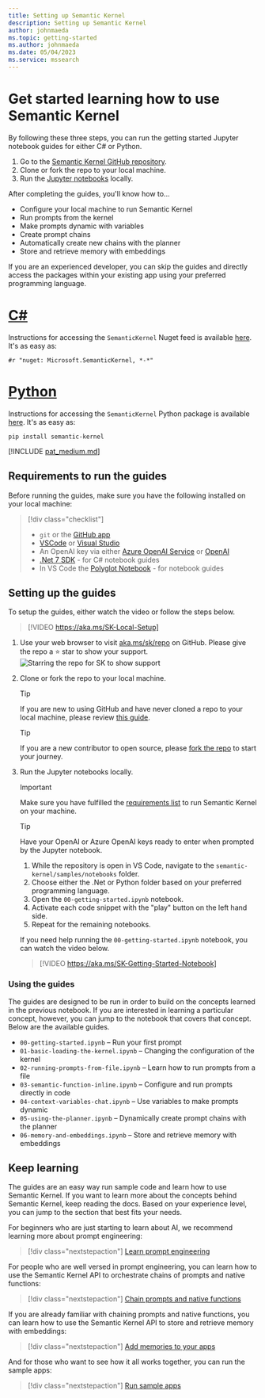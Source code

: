 ```yaml
---
title: Setting up Semantic Kernel
description: Setting up Semantic Kernel
author: johnmaeda
ms.topic: getting-started
ms.author: johnmaeda
ms.date: 05/04/2023
ms.service: mssearch
---
```

# Get started learning how to use Semantic Kernel

By following these three steps, you can run the getting started Jupyter notebook guides for either C# or Python.

1. Go to the [Semantic Kernel GitHub repository](https://aka.ms/sk/repo).
2. Clone or fork the repo to your local machine.
3. Run the [Jupyter notebooks](https://aka.ms/skjupyter) locally.

After completing the guides, you'll know how to...
- Configure your local machine to run Semantic Kernel
- Run prompts from the kernel
- Make prompts dynamic with variables
- Create prompt chains
- Automatically create new chains with the planner
- Store and retrieve memory with embeddings

If you are an experienced developer, you can skip the guides and directly access the packages within your existing app using your preferred programming language.

# [C#](#tab/Csharp)

Instructions for accessing the `SemanticKernel` Nuget feed is available [here](https://aka.ms/sk/nuget). It's as easy as:

```Nuget
#r "nuget: Microsoft.SemanticKernel, *-*"
```

# [Python](#tab/python)

Instructions for accessing the `SemanticKernel` Python package is available [here](https://aka.ms/sk/pypi). It's as easy as:

```PyPI
pip install semantic-kernel
```

[!INCLUDE [pat_medium.md](../includes/pat_medium.md)]

## Requirements to run the guides
Before running the guides, make sure you have the following installed on your local machine:

> [!div class="checklist"]
> * `git` or the [GitHub app](https://desktop.github.com/) 
> * [VSCode](https://code.visualstudio.com/Download) or [Visual Studio](https://visualstudio.microsoft.com/downloads/) 
> * An OpenAI key via either [Azure OpenAI Service](/azure/cognitive-services/openai/quickstart?pivots=programming-language-studio) or [OpenAI](https://openai.com/api/)
> * [.Net 7 SDK](https://dotnet.microsoft.com/download) - for C# notebook guides
> * In VS Code the [Polyglot Notebook](https://marketplace.visualstudio.com/items?itemName=ms-dotnettools.dotnet-interactive-vscode) - for notebook guides

## Setting up the guides
To setup the guides, either watch the video or follow the steps below.

> [!VIDEO https://aka.ms/SK-Local-Setup]

1. Use your web browser to visit [aka.ms/sk/repo](https://aka.ms/sk/repo) on GitHub. Please give the repo a ⭐️ star to show your support. 
   ![Starring the repo for SK to show support](/semantic-kernel/media/pleasestarrepo.png)

2. Clone or fork the repo to your local machine. 
   > [!TIP]
   > If you are new to using GitHub and have never cloned a repo to your local machine, please review [this guide](https://docs.github.com/repositories/creating-and-managing-repositories/cloning-a-repository).

   > [!TIP]
   > If you are a new contributor to open source, please [fork the repo](https://docs.github.com/en/get-started/quickstart/contributing-to-projects) to start your journey.

3. Run the Jupyter notebooks locally.
   > [!IMPORTANT]
   > Make sure you have fulfilled the [requirements list](/semantic-kernel/overview/get-started/index#requirements-to-run-notebook-samples) to run Semantic Kernel on your machine.

   > [!TIP]
   > Have your OpenAI or Azure OpenAI keys ready to enter when prompted by the Jupyter notebook.

    1. While the repository is open in VS Code, navigate to the `semantic-kernel/samples/notebooks` folder.
    2. Choose either the .Net or Python folder based on your preferred programming language.
    3. Open the `00-getting-started.ipynb` notebook.
    4. Activate each code snippet with the "play" button on the left hand side.
    5. Repeat for the remaining notebooks.
    
    If you need help running the `00-getting-started.ipynb` notebook, you can watch the video below.
    > [!VIDEO https://aka.ms/SK-Getting-Started-Notebook] 

### Using the guides
The guides are designed to be run in order to build on the concepts learned in the previous notebook. If you are interested in learning a particular concept, however, you can jump to the notebook that covers that concept. Below are the available guides.

- `00-getting-started.ipynb` – Run your first prompt
- `01-basic-loading-the-kernel.ipynb` – Changing the configuration of the kernel
- `02-running-prompts-from-file.ipynb` – Learn how to run prompts from a file
- `03-semantic-function-inline.ipynb` – Configure and run prompts directly in code
- `04-context-variables-chat.ipynb` – Use variables to make prompts dynamic
- `05-using-the-planner.ipynb` – Dynamically create prompt chains with the planner
- `06-memory-and-embeddings.ipynb` – Store and retrieve memory with embeddings

## Keep learning
The guides are an easy way run sample code and learn how to use Semantic Kernel. If you want to learn more about the concepts behind Semantic Kernel, keep reading the docs. Based on your experience level, you can jump to the section that best fits your needs.

For beginners who are just starting to learn about AI, we recommend learning more about prompt engineering:

> [!div class="nextstepaction"]
> [Learn prompt engineering](/semantic-kernel/prompt-engineering/index)

For people who are well versed in prompt engineering, you can learn how to use the Semantic Kernel API to orchestrate chains of prompts and native functions:

> [!div class="nextstepaction"]
> [Chain prompts and native functions](/semantic-kernel/create-chains/index)

If you are already familiar with chaining prompts and native functions, you can learn how to use the Semantic Kernel API to store and retrieve memory with embeddings:

> [!div class="nextstepaction"]
> [Add memories to your apps](/semantic-kernel/memories/index)

And for those who want to see how it all works together, you can run the sample apps:

> [!div class="nextstepaction"]
> [Run sample apps](/semantic-kernel/samples-and-solutions/index)

